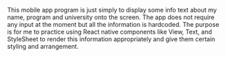 This mobile app program is just simply to display some info text about my name, program and university onto the screen. The app does not require any input at the moment but all the information is hardcoded. The purpose is for me to practice using React native components like View, Text, and StyleSheet to render this information appropriately and give them certain styling and arrangement. 